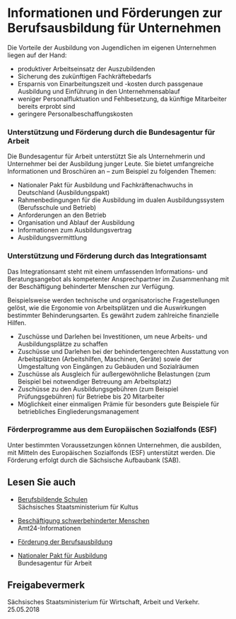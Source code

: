 # Informationen und Förderungen zur Berufsausbildung für Unternehmen

Die Vorteile der Ausbildung von Jugendlichen im eigenen Unternehmen liegen auf der Hand:

* produktiver Arbeitseinsatz der Auszubildenden
* Sicherung des zukünftigen Fachkräftebedarfs
* Ersparnis von Einarbeitungszeit und -kosten durch passgenaue Ausbildung und Einführung in den Unternehmensablauf
* weniger Personalfluktuation und Fehlbesetzung, da künftige Mitarbeiter bereits erprobt sind
* geringere Personalbeschaffungskosten

### Unterstützung und Förderung durch die Bundesagentur für Arbeit

Die Bundesagentur für Arbeit unterstützt Sie als Unternehmerin und Unternehmer bei der Ausbildung junger Leute. Sie bietet umfangreiche Informationen und Broschüren an – zum Beispiel zu folgenden Themen:

* Nationaler Pakt für Ausbildung und Fachkräftenachwuchs in Deutschland (Ausbildungspakt)
* Rahmenbedingungen für die Ausbildung im dualen Ausbildungssystem (Berufsschule und Betrieb)
* Anforderungen an den Betrieb
* Organisation und Ablauf der Ausbildung
* Informationen zum Ausbildungsvertrag
* Ausbildungsvermittlung

### Unterstützung und Förderung durch das Integrationsamt

Das Integrationsamt steht mit einem umfassenden Informations- und Beratungsangebot als kompetenter Ansprechpartner im Zusammenhang mit der Beschäftigung behinderter Menschen zur Verfügung.

Beispielsweise werden technische und organisatorische Fragestellungen gelöst, wie die Ergonomie von Arbeitsplätzen und die Auswirkungen bestimmter Behinderungsarten. Es gewährt zudem zahlreiche finanzielle Hilfen.

* Zuschüsse und Darlehen bei Investitionen, um neue Arbeits- und Ausbildungsplätze zu schaffen
* Zuschüsse und Darlehen bei der behindertengerechten Ausstattung von Arbeitsplätzen (Arbeitshilfen, Maschinen, Geräte) sowie der Umgestaltung von Eingängen zu Gebäuden und Sozialräumen
* Zuschüsse als Ausgleich für außergewöhnliche Belastungen (zum Beispiel bei notwendiger Betreuung am Arbeitsplatz)
* Zuschüsse zu den Ausbildungsgebühren (zum Beispiel Prüfungsgebühren) für Betriebe bis 20 Mitarbeiter
* Möglichkeit einer einmaligen Prämie für besonders gute Beispiele für betriebliches Eingliederungsmanagement

### Förderprogramme aus dem Europäischen Sozialfonds (ESF)

Unter bestimmten Voraussetzungen können Unternehmen, die ausbilden, mit Mitteln des Europäischen Sozialfonds (ESF) unterstützt werden. Die Förderung erfolgt durch die Sächsische Aufbaubank (SAB).

## Lesen Sie auch

* [Berufsbildende Schulen](http://www.schule.sachsen.de/96.htm)  
  Sächsisches Staatsministerium für Kultus
* [Beschäftigung schwerbehinderter Menschen](https://amt24dev.sachsen.de/zufi/lebenslagen/5000934)  
  Amt24-Informationen

* [Förderung der Berufsausbildung](https://www.arbeitsagentur.de/unternehmen/finanziell/foerderung-ausbildung "Förderung der Ausbildung, Agentur für Arbeit")
* [Nationaler Pakt für Ausbildung](https://www.arbeitsagentur.de/web/content/DE/BuergerinnenUndBuerger/Ausbildung/index.htm)  
  Bundesagentur für Arbeit

## Freigabevermerk

Sächsisches Staatsministerium für Wirtschaft, Arbeit und Verkehr. 25.05.2018
